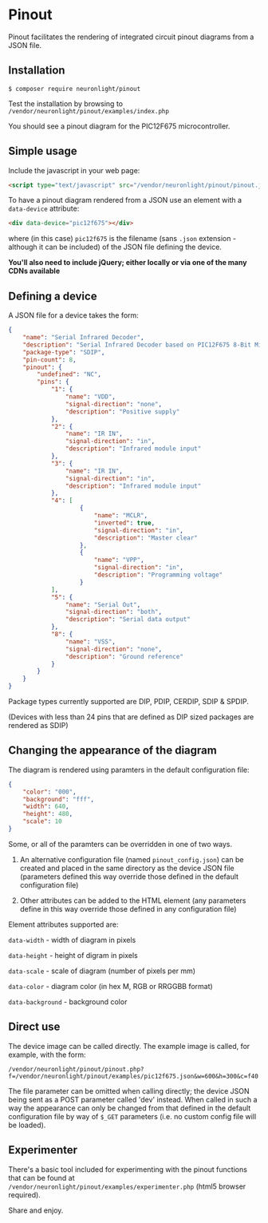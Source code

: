 # Pinout

Pinout facilitates the rendering of integrated circuit pinout diagrams from a JSON file.

## Installation

```$ composer require neuronlight/pinout```

Test the installation by browsing to ```/vendor/neuronlight/pinout/examples/index.php```

You should see a pinout diagram for the PIC12F675 microcontroller.

## Simple usage

Include the javascript in your web page:

```HTML
<script type="text/javascript" src="/vendor/neuronlight/pinout/pinout.js"></script>
```

To have a pinout diagram rendered from a JSON use an element with a ```data-device``` attribute:

```HTML
<div data-device="pic12f675"></div>
```

where (in this case) ```pic12f675``` is the filename (sans ```.json``` extension - although it can be included) of the JSON file defining the device.

**You'll also need to include jQuery; either locally or via one of the many CDNs available**

## Defining a device

A JSON file for a device takes the form:

```JSON
{
	"name": "Serial Infrared Decoder",
	"description": "Serial Infrared Decoder based on PIC12F675 8-Bit Microcontroller",
	"package-type": "SDIP",
	"pin-count": 8,
	"pinout": {
	    "undefined": "NC",
		"pins": {
			"1": {
				"name": "VDD",
				"signal-direction": "none",
				"description": "Positive supply"
			},
			"2": {
				"name": "IR IN",
				"signal-direction": "in",
				"description": "Infrared module input"
	        },
			"3": {
				"name": "IR IN",
				"signal-direction": "in",
				"description": "Infrared module input"
	        },
			"4": [
					{
						"name": "MCLR",
						"inverted": true,
						"signal-direction": "in",
						"description": "Master clear"
					},
					{
						"name": "VPP",
						"signal-direction": "in",
						"description": "Programming voltage"
					}
			],
			"5": {
				"name": "Serial Out",
				"signal-direction": "both",
				"description": "Serial data output"
	        },
			"8": {
				"name": "VSS",
				"signal-direction": "none",
				"description": "Ground reference"
			}
		}
	}
}
```

Package types currently supported are DIP, PDIP, CERDIP, SDIP & SPDIP.

(Devices with less than 24 pins that are defined as DIP sized packages are rendered as SDIP)

## Changing the appearance of the diagram

The diagram is rendered using paramters in the default configuration file:

```JSON
{
	"color": "000",
	"background": "fff",
	"width": 640,
	"height": 480,
	"scale": 10
}
```

Some, or all of the paramters can be overridden in one of two ways.

1. An alternative configuration file (named ```pinout_config.json```) can be created and placed in the same directory as the device JSON file (parameters defined this way override those defined in the default configuration file)

2. Other attributes can be added to the HTML element (any parameters define in this way override those defined in any configuration file)

Element attributes supported are:

```data-width``` - width of diagram in pixels

```data-height``` - height of digram in pixels

```data-scale``` - scale of diagram (number of pixels per mm)

```data-color``` - diagram color (in hex M, RGB or RRGGBB format)

```data-background``` - background color


## Direct use

The device image can be called directly. The example image is called, for example, with the form:

```
/vendor/neuronlight/pinout/pinout.php?f=/vendor/neuronlight/pinout/examples/pic12f675.json&w=600&h=300&c=f40
```

The file parameter can be omitted when calling directly; the device JSON being sent as a POST parameter called 'dev' instead. When called in such a way the appearance can only be changed from that defined in the default configuration file by way of ```$_GET``` parameters (i.e. no custom config file will be loaded).

## Experimenter

There's a basic tool included for experimenting with the pinout functions that can be found at ```/vendor/neuronlight/pinout/examples/experimenter.php``` (html5 browser required).

Share and enjoy.
